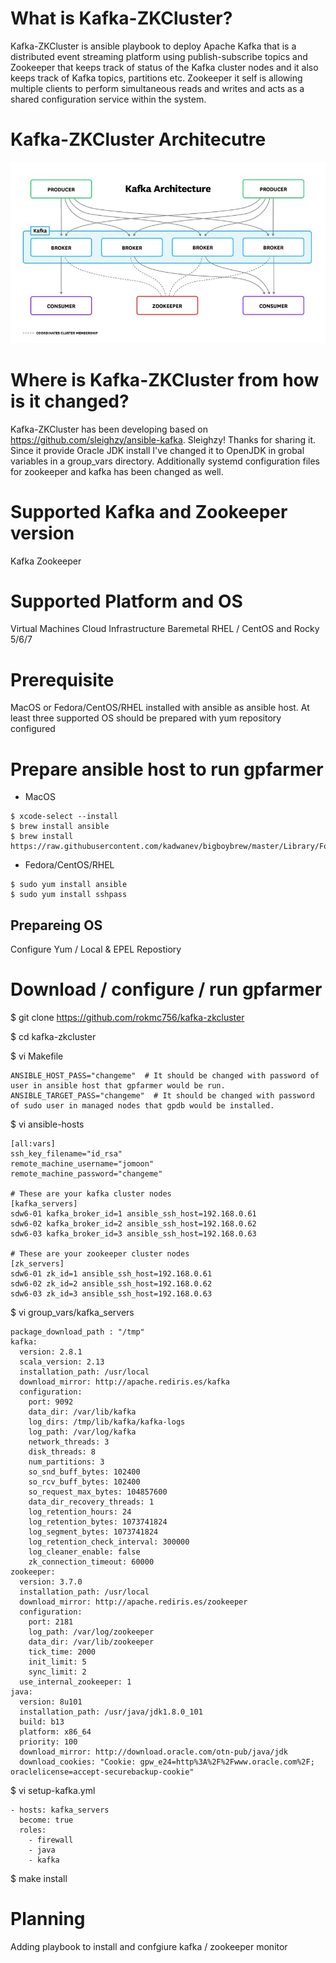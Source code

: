 # What is Kafka-ZKCluster?
Kafka-ZKCluster is ansible playbook to deploy Apache Kafka that is a distributed event streaming platform using publish-subscribe topics and Zookeeper that keeps track of status of the Kafka cluster nodes and it also keeps track of Kafka topics, partitions etc.
Zookeeper it self is allowing multiple clients to perform simultaneous reads and writes and acts as a shared configuration service within the system.

# Kafka-ZKCluster Architecutre
![alt text](https://github.com/rokmc756/kafka-zkcluster/blob/main/roles/kafka/files/kafka-diagram.jpeg)


# Where is Kafka-ZKCluster from how is it changed?
Kafka-ZKCluster has been developing based on https://github.com/sleighzy/ansible-kafka. Sleighzy! Thanks for sharing it.
Since it provide Oracle JDK install I've changed it to OpenJDK in grobal variables in a group_vars directory.
Additionally systemd configuration files for zookeeper and kafka has been changed as well.

# Supported Kafka and Zookeeper version
Kafka
Zookeeper

# Supported Platform and OS
Virtual Machines
Cloud Infrastructure
Baremetal
RHEL / CentOS and Rocky 5/6/7


# Prerequisite
MacOS or Fedora/CentOS/RHEL installed with ansible as ansible host.
At least three supported OS should be prepared with yum repository configured

# Prepare ansible host to run gpfarmer
* MacOS
~~~
$ xcode-select --install
$ brew install ansible
$ brew install https://raw.githubusercontent.com/kadwanev/bigboybrew/master/Library/Formula/sshpass.rb
~~~

* Fedora/CentOS/RHEL
~~~
$ sudo yum install ansible
$ sudo yum install sshpass
~~~

## Prepareing OS
Configure Yum / Local & EPEL Repostiory

# Download / configure / run gpfarmer
$ git clone https://github.com/rokmc756/kafka-zkcluster

$ cd kafka-zkcluster

$ vi Makefile
~~~
ANSIBLE_HOST_PASS="changeme"  # It should be changed with password of user in ansible host that gpfarmer would be run.
ANSIBLE_TARGET_PASS="changeme"  # It should be changed with password of sudo user in managed nodes that gpdb would be installed.
~~~

$ vi ansible-hosts
~~~
[all:vars]
ssh_key_filename="id_rsa"
remote_machine_username="jomoon"
remote_machine_password="changeme"

# These are your kafka cluster nodes
[kafka_servers]
sdw6-01 kafka_broker_id=1 ansible_ssh_host=192.168.0.61
sdw6-02 kafka_broker_id=2 ansible_ssh_host=192.168.0.62
sdw6-03 kafka_broker_id=3 ansible_ssh_host=192.168.0.63

# These are your zookeeper cluster nodes
[zk_servers]
sdw6-01 zk_id=1 ansible_ssh_host=192.168.0.61
sdw6-02 zk_id=2 ansible_ssh_host=192.168.0.62
sdw6-03 zk_id=3 ansible_ssh_host=192.168.0.63
~~~


$ vi group_vars/kafka_servers
~~~
package_download_path : "/tmp"
kafka:
  version: 2.8.1
  scala_version: 2.13
  installation_path: /usr/local
  download_mirror: http://apache.rediris.es/kafka
  configuration:
    port: 9092
    data_dir: /var/lib/kafka
    log_dirs: /tmp/lib/kafka/kafka-logs
    log_path: /var/log/kafka
    network_threads: 3
    disk_threads: 8
    num_partitions: 3
    so_snd_buff_bytes: 102400
    so_rcv_buff_bytes: 102400
    so_request_max_bytes: 104857600
    data_dir_recovery_threads: 1
    log_retention_hours: 24
    log_retention_bytes: 1073741824
    log_segment_bytes: 1073741824
    log_retention_check_interval: 300000
    log_cleaner_enable: false
    zk_connection_timeout: 60000
zookeeper:
  version: 3.7.0
  installation_path: /usr/local
  download_mirror: http://apache.rediris.es/zookeeper
  configuration:
    port: 2181
    log_path: /var/log/zookeeper
    data_dir: /var/lib/zookeeper
    tick_time: 2000
    init_limit: 5
    sync_limit: 2
  use_internal_zookeeper: 1
java:
  version: 8u101
  installation_path: /usr/java/jdk1.8.0_101
  build: b13
  platform: x86_64
  priority: 100
  download_mirror: http://download.oracle.com/otn-pub/java/jdk
  download_cookies: "Cookie: gpw_e24=http%3A%2F%2Fwww.oracle.com%2F; oraclelicense=accept-securebackup-cookie"
~~~

$ vi setup-kafka.yml
~~~
- hosts: kafka_servers
  become: true
  roles:
    - firewall
    - java
    - kafka
~~~

$ make install


# Planning
Adding playbook to install and confgiure kafka / zookeeper monitor
